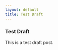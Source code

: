 ```yaml
---
layout: default
title: Test Draft
---
```


<section>
<div class="column_main">
    <h3>Test Draft</h3>

This is a test draft post.

</div>
</section>

<section>
<div class="column_left_sidebar">

</div>
</section>

